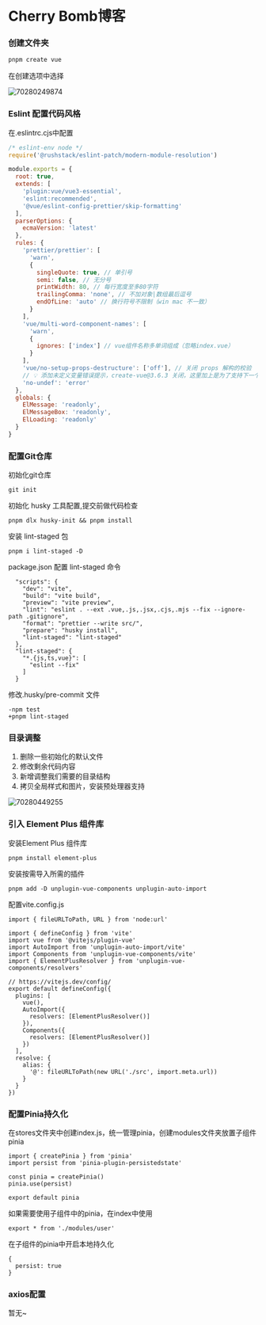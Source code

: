 # Cherry Bomb博客

### 创建文件夹

```cmd
pnpm create vue
```

在创建选项中选择

![70280249874](C:\Users\Cherr\AppData\Local\Temp\1702802498742.png)



### Eslint 配置代码风格

在.eslintrc.cjs中配置

```cjs
/* eslint-env node */
require('@rushstack/eslint-patch/modern-module-resolution')

module.exports = {
  root: true,
  extends: [
    'plugin:vue/vue3-essential',
    'eslint:recommended',
    '@vue/eslint-config-prettier/skip-formatting'
  ],
  parserOptions: {
    ecmaVersion: 'latest'
  },
  rules: {
    'prettier/prettier': [
      'warn',
      {
        singleQuote: true, // 单引号
        semi: false, // 无分号
        printWidth: 80, // 每行宽度至多80字符
        trailingComma: 'none', // 不加对象|数组最后逗号
        endOfLine: 'auto' // 换行符号不限制（win mac 不一致）
      }
    ],
    'vue/multi-word-component-names': [
      'warn',
      {
        ignores: ['index'] // vue组件名称多单词组成（忽略index.vue）
      }
    ],
    'vue/no-setup-props-destructure': ['off'], // 关闭 props 解构的校验
    // 💡 添加未定义变量错误提示，create-vue@3.6.3 关闭，这里加上是为了支持下一个章节演示。
    'no-undef': 'error'
  },
  globals: {
    ElMessage: 'readonly',
    ElMessageBox: 'readonly',
    ElLoading: 'readonly'
  }
}

```



### 配置Git仓库

初始化git仓库

```
git init
```

初始化 husky 工具配置,提交前做代码检查

```
pnpm dlx husky-init && pnpm install
```

安装 lint-staged 包 

```
pnpm i lint-staged -D
```

package.json 配置 lint-staged 命令

```
  "scripts": {
    "dev": "vite",
    "build": "vite build",
    "preview": "vite preview",
    "lint": "eslint . --ext .vue,.js,.jsx,.cjs,.mjs --fix --ignore-path .gitignore",
    "format": "prettier --write src/",
    "prepare": "husky install",
    "lint-staged": "lint-staged"
  },
  "lint-staged": {
    "*.{js,ts,vue}": [
      "eslint --fix"
    ]
  }
```

修改.husky/pre-commit 文件

```
-npm test
+pnpm lint-staged
```



### 目录调整

1. 删除一些初始化的默认文件
2. 修改剩余代码内容
3. 新增调整我们需要的目录结构
4. 拷贝全局样式和图片，安装预处理器支持

![70280449255](C:\Users\Cherr\AppData\Local\Temp\1702804492557.png)



### 引入 Element Plus 组件库

安装Element Plus 组件库

```
pnpm install element-plus
```

安装按需导入所需的插件

```
pnpm add -D unplugin-vue-components unplugin-auto-import
```

配置vite.config.js

```
import { fileURLToPath, URL } from 'node:url'

import { defineConfig } from 'vite'
import vue from '@vitejs/plugin-vue'
import AutoImport from 'unplugin-auto-import/vite'
import Components from 'unplugin-vue-components/vite'
import { ElementPlusResolver } from 'unplugin-vue-components/resolvers'

// https://vitejs.dev/config/
export default defineConfig({
  plugins: [
    vue(),
    AutoImport({
      resolvers: [ElementPlusResolver()]
    }),
    Components({
      resolvers: [ElementPlusResolver()]
    })
  ],
  resolve: {
    alias: {
      '@': fileURLToPath(new URL('./src', import.meta.url))
    }
  }
})

```



### 配置Pinia持久化

在stores文件夹中创建index.js，统一管理pinia，创建modules文件夹放置子组件pinia

```
import { createPinia } from 'pinia'
import persist from 'pinia-plugin-persistedstate'

const pinia = createPinia()
pinia.use(persist)

export default pinia
```

如果需要使用子组件中的pinia，在index中使用

```
export * from './modules/user'
```

在子组件的pinia中开启本地持久化

```
{
  persist: true
}
```



### axios配置

暂无~